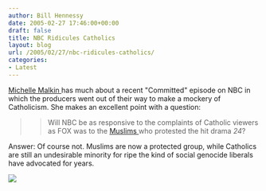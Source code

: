 ```yaml
---
author: Bill Hennessy
date: 2005-02-27 17:46:00+00:00
draft: false
title: NBC Ridicules Catholics
layout: blog
url: /2005/02/27/nbc-ridicules-catholics/
categories:
- Latest
---
```


[Michelle Malkin ](https://michellemalkin.com/archives/001607.htm)has much about a recent "Committed" episode on NBC in which the producers went out of their way to make a mockery of Catholicism. She makes an excellent point with a question:




> 

> 
> > 

>> 
>> Will NBC be as responsive to the complaints of Catholic viewers as FOX was to the [Muslims ](https://www.worldnetdaily.com/news/article.asp?ARTICLE_ID=42770)who protested the hit drama _24_?
>> 
>> 
> 
> 




Answer: Of course not. Muslims are now a protected group, while Catholics are still an undesirable minority for ripe the kind of social genocide liberals have advocated for years.

![](https://blog.billhennessy.com/aggbug.aspx?PostID=1245)

